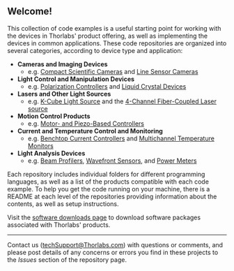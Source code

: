 Welcome!
------

This collection of code examples is a useful starting point for working with the devices in Thorlabs' product offering, as well as implementing the devices in common applications. These code repositories are organized into several categories, according to device type and application:

* **Cameras and Imaging Devices**
  * e.g. [Compact Scientific Cameras](https://www.thorlabs.com/newgrouppage9.cfm?objectgroup_id=13243) and [Line Sensor Cameras](https://www.thorlabs.com/thorproduct.cfm?partnumber=LC100&pn=LC100)
* **Light Control and Manipulation Devices**
  * e.g. [Polarization Controllers](https://www.thorlabs.com/newgrouppage9.cfm?objectgroup_id=12896) and [Liquid Crystal Devices](https://www.thorlabs.com/newgrouppage9.cfm?objectgroup_id=8983)    
* **Lasers and Other Light Sources**
  * e.g. [K-Cube Light Source](https://www.thorlabs.com/newgrouppage9.cfm?objectgroup_id=2922) and the [4-Channel Fiber-Coupled Laser source](https://www.thorlabs.com/newgrouppage9.cfm?objectgroup_id=3800)
* **Motion Control Products**
  * e.g. [Motor- and Piezo-Based Controllers](https://www.thorlabs.com/navigation.cfm?guide_id=2060)
* **Current and Temperature Control and Monitoring**
  * e.g. [Benchtop Current Controllers](https://www.thorlabs.com/newgrouppage9.cfm?objectgroup_ID=4053&pn=LDC4005) and [Multichannel Temperature Monitors](https://www.thorlabs.com/newgrouppage9.cfm?objectgroup_id=14285&pn=UPTEMP)
* **Light Analysis Devices**
  * e.g. [Beam Profilers](https://www.thorlabs.com/newgrouppage9.cfm?objectgroup_id=3483), [Wavefront Sensors](https://www.thorlabs.com/newgrouppage9.cfm?objectgroup_ID=5287), and [Power Meters](https://www.thorlabs.com/navigation.cfm?guide_ID=37) 


Each repository includes individual folders for different programming languages, as well as a list of the products compatible with each code example. To help you get the code running on your machine, there is a README at each level of the repositories providing information about the contents, as well as setup instructions. 

Visit the [software downloads page](http://www.thorlabs.com/navigation.cfm?guide_id=2191) to download software packages associated with Thorlabs' products.

------

Contact us (techSupport@Thorlabs.com) with questions or comments, and please post details of any concerns or errors you find in these projects to the _Issues_ section of the repository page.

